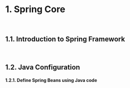 # 1. Spring Core

<br>

## 1.1. Introduction to Spring Framework

<br>

## 1.2. Java Configuration

#### 1.2.1. Define Spring Beans using Java code